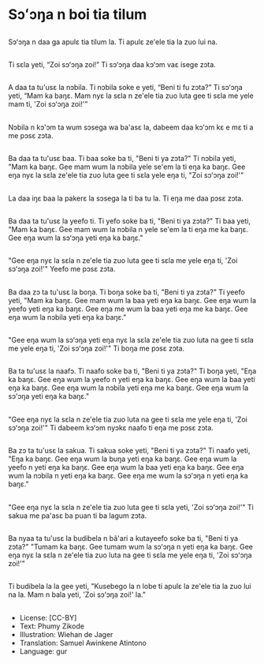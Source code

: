 # Sɔʻɔŋa n boi tia tilum

##
Sɔʻɔŋa n daa ga apulɛ tia tilum
la.
Ti apulɛ ze'ele tia la zuo lui na.

##
Ti sɛla yeti, “Zoi sɔʻɔŋa zoi!”
Ti sɔʻɔŋa daa kɔʻɔm vaɛ isege
zɔta.

##
A daa ta tu'usɛ la nɔbila. Ti
nɔbila soke e yeti, “Beni ti fu
zɔta?”
Ti sɔʻɔŋa yeti, “Mam ka baŋɛ.
Mam nyɛ la sɛla n ze'ele tia zuo
luta gee ti sɛla me yele mam ti,
'Zoi sɔʻɔŋa zoi!'”

##
Nɔbila n kɔ'ɔm ta wum sɔsega
wa ba'asɛ la, dabeem daa
kɔʻɔm kɛ e mɛ ti a me pɔsɛ
zɔta.

##
Ba daa ta tu'usɛ baa. Ti baa
soke ba ti, "Beni ti ya zɔta?"
Ti nɔbila yeti, "Mam ka baŋɛ.
Gee mam wum la nɔbila yele
se'em la ti eŋa ka baŋɛ. Gee
eŋa nyɛ la sɛla ze'ele tia zuo
luta gee ti sɛla yele eŋa ti, "Zoi
sɔʻɔŋa zoi!'"

##
La daa iŋɛ baa la pakerɛ la
sɔsega la ti ba tu la.
Ti eŋa me daa pɔsɛ zɔta.

##
Ba daa ta tu'usɛ la yeefo ti. Ti
yefo soke ba ti, "Beni ti ya
zɔta?"
Ti baa yeti, "Mam ka baŋɛ. Gee
mam wum la nɔbila n yele
se'em la ti eŋa me ka baŋɛ. Gee
eŋa wum la sɔʻɔŋa yeti eŋa ka
baŋɛ."

##
"Gee eŋa nyɛ la sɛla n ze'ele tia
zuo luta gee ti sɛla me yele eŋa
ti, 'Zoi sɔʻɔŋa zoi!'"
Yeefo me pɔsɛ zɔta.

##
Ba daa zɔ ta tu'usɛ la boŋa. Ti
boŋa soke ba ti, "Beni ti ya
zɔta?"
Ti yeefo yeti, "Mam ka baŋɛ.
Gee mam wum la baa yeti eŋa
ka baŋɛ. Gee eŋa wum la yeefo
yeti eŋa ka baŋɛ. Gee eŋa me
wum la baa yeti eŋa me ka
baŋɛ. Gee eŋa wum la nɔbila
yeti eŋa ka baŋɛ."

##
"Gee eŋa wum la sɔʻɔŋa yeti
eŋa nyɛ la sɛla ze'ele tia zuo
luta na gee ti sɛla me yele eŋa
ti, 'Zoi sɔʻɔŋa zoi!'"
Ti boŋa me pɔsɛ zɔta.

##
Ba ta tu'usɛ la naafɔ. Ti naafo
soke ba ti, "Beni ti ya zɔta?"
Ti boŋa yeti, "Eŋa ka baŋɛ. Gee
eŋa wum la yeefo n yeti eŋa ka
baŋɛ. Gee eŋa wum la baa yeti
eŋa ka baŋɛ. Gee eŋa wum la
nɔbila yeti eŋa me ka baŋɛ. Gee
eŋa wum la sɔ'ɔŋa yeti eŋa ka
baŋɛ."

##
"Gee eŋa nyɛ la sɛla n ze'ele tia
zuo luta na gee ti sɛla me yele
eŋa ti, 'Zoi sɔʻɔŋa zoi!'"
Ti dabeem kɔʻɔm nyɔkɛ naafo ti
eŋa me pɔsɛ zɔta.

##
Ba zɔ ta tu'usɛ la sakua. Ti
sakua soke yeti, "Beni ti ya
zɔta?"
Ti naafo yeti, "Eŋa ka baŋɛ. Gee
eŋa wum la buŋa yeti eŋa ka
baŋɛ. Gee eŋa wum la yeefo n
yeti eŋa ka baŋɛ. Gee eŋa wum
la baa yeti eŋa ka baŋɛ. Gee
eŋa wum la nɔbila n yeti eŋa ka
baŋɛ. Gee eŋa me wum la
sɔʻɔŋa n yeti eŋa ka baŋɛ."

##
"Gee eŋa nyɛ la sɛla n ze'ele tia
zuo luta gee ti sɛla yeti, 'Zoi
sɔʻɔŋa zoi!'"
Ti sakua me pa'asɛ ba puan ti
ba lagum zɔta.

##
Ba nyaa ta tu'usɛ la budibela n
bã'ari a kutayeefo soke ba ti,
"Beni ti ya zɔta?"
"Tumam ka baŋɛ. Gee tumam
wum la sɔʻɔŋa n yeti eŋa ka
baŋɛ. Gee eŋa nyɛ la sɛla n
ze'ele tia zuo luta na gee ti sɛla
me yele eŋa ti, 'Zoi sɔʻɔŋa zoi!'"

##
Ti budibela la la gee yeti,
"Kusebego la n lobe ti apulɛ la
ze'ele tia la zuo lui na la. Mam n
bala yeti, 'Zoi sɔʻɔŋa zoi!' la."

##
* License: [CC-BY]
* Text: Phumy Zikode
* Illustration: Wiehan de Jager
* Translation: Samuel Awinkene Atintono
* Language: gur
